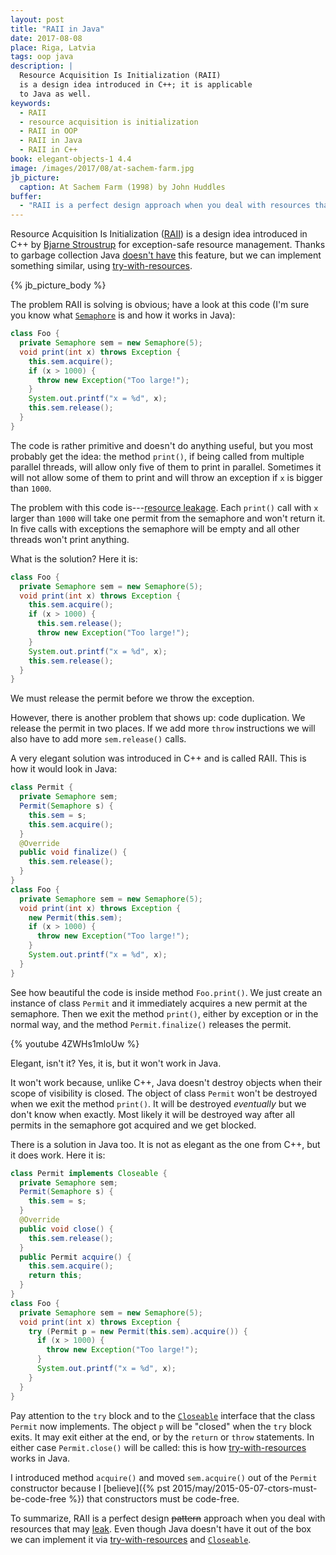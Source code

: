 ```yaml
---
layout: post
title: "RAII in Java"
date: 2017-08-08
place: Riga, Latvia
tags: oop java
description: |
  Resource Acquisition Is Initialization (RAII)
  is a design idea introduced in C++; it is applicable
  to Java as well.
keywords:
  - RAII
  - resource acquisition is initialization
  - RAII in OOP
  - RAII in Java
  - RAII in C++
book: elegant-objects-1 4.4
image: /images/2017/08/at-sachem-farm.jpg
jb_picture:
  caption: At Sachem Farm (1998) by John Huddles
buffer:
  - "RAII is a perfect design approach when you deal with resources that may leak"
---
```


Resource Acquisition Is Initialization
([RAII](https://en.wikipedia.org/wiki/Resource_acquisition_is_initialization))
is a design idea introduced in C++ by
[Bjarne Stroustrup](https://amzn.to/2uMlANB)
for exception-safe resource management.
Thanks to garbage collection Java
[doesn't have](https://stackoverflow.com/questions/477399) this feature,
but we can implement something similar, using
[try-with-resources](https://docs.oracle.com/javase/tutorial/essential/exceptions/tryResourceClose.html).

<!--more-->

{% jb_picture_body %}

The problem RAII is solving is obvious; have a look at this code
(I'm sure you know what
[`Semaphore`](https://docs.oracle.com/javase/7/docs/api/java/util/concurrent/Semaphore.html)
is and how it works in Java):

```java
class Foo {
  private Semaphore sem = new Semaphore(5);
  void print(int x) throws Exception {
    this.sem.acquire();
    if (x > 1000) {
      throw new Exception("Too large!");
    }
    System.out.printf("x = %d", x);
    this.sem.release();
  }
}
```

The code is rather primitive and doesn't do anything useful, but you
most probably get the idea: the method `print()`, if being called from
multiple parallel threads, will allow only five of them to print
in parallel. Sometimes it will not allow some of them to print and will
throw an exception if `x` is bigger than `1000`.

The problem with this code is---[resource leakage](https://en.wikipedia.org/wiki/Resource_leak).
Each `print()` call
with `x` larger than `1000` will take one permit from the semaphore and
won't return it. In five calls with exceptions
the semaphore will be empty and all other threads won't print anything.

What is the solution? Here it is:

```java
class Foo {
  private Semaphore sem = new Semaphore(5);
  void print(int x) throws Exception {
    this.sem.acquire();
    if (x > 1000) {
      this.sem.release();
      throw new Exception("Too large!");
    }
    System.out.printf("x = %d", x);
    this.sem.release();
  }
}
```

We must release the permit before we throw the exception.

However, there is another problem that shows up: code duplication. We release
the permit in two places. If we add more `throw` instructions we will
also have to add more `sem.release()` calls.

A very elegant solution was introduced in C++ and is called RAII. This
is how it would look in Java:

```java
class Permit {
  private Semaphore sem;
  Permit(Semaphore s) {
    this.sem = s;
    this.sem.acquire();
  }
  @Override
  public void finalize() {
    this.sem.release();
  }
}
class Foo {
  private Semaphore sem = new Semaphore(5);
  void print(int x) throws Exception {
    new Permit(this.sem);
    if (x > 1000) {
      throw new Exception("Too large!");
    }
    System.out.printf("x = %d", x);
  }
}
```

See how beautiful the code is inside method `Foo.print()`. We just create
an instance of class `Permit` and it immediately acquires a new permit
at the semaphore. Then we exit the method `print()`, either by exception
or in the normal way, and the method `Permit.finalize()` releases the permit.

{% youtube 4ZWHs1mloUw %}

Elegant, isn't it? Yes, it is, but it won't work in Java.

It won't work because, unlike C++, Java doesn't destroy objects when
their scope of visibility is closed. The object of class `Permit` won't
be destroyed when we exit the method `print()`. It will be destroyed
_eventually_ but we don't know when exactly. Most likely it will be
destroyed way after all permits in the semaphore got acquired and we
get blocked.

There is a solution in Java too. It is not as elegant as the one from
C++, but it does work. Here it is:

```java
class Permit implements Closeable {
  private Semaphore sem;
  Permit(Semaphore s) {
    this.sem = s;
  }
  @Override
  public void close() {
    this.sem.release();
  }
  public Permit acquire() {
    this.sem.acquire();
    return this;
  }
}
class Foo {
  private Semaphore sem = new Semaphore(5);
  void print(int x) throws Exception {
    try (Permit p = new Permit(this.sem).acquire()) {
      if (x > 1000) {
        throw new Exception("Too large!");
      }
      System.out.printf("x = %d", x);
    }
  }
}
```

Pay attention to the `try` block and to the
[`Closeable`](https://docs.oracle.com/javase/7/docs/api/java/io/Closeable.html) interface
that the class `Permit` now implements. The object `p` will be "closed"
when the `try` block exits. It may exit either at the end, or
by the `return` or `throw` statements. In either case `Permit.close()`
will be called: this is how
[try-with-resources](https://docs.oracle.com/javase/tutorial/essential/exceptions/tryResourceClose.html)
works in Java.

I introduced method `acquire()` and moved `sem.acquire()` out of the `Permit` constructor because I
[believe]({% pst 2015/may/2015-05-07-ctors-must-be-code-free %})
that constructors must be code-free.

To summarize, RAII is a perfect design ~~pattern~~ approach when you
deal with resources that may [leak](https://en.wikipedia.org/wiki/Resource_leak).
Even though Java doesn't have it out of the box we can implement it
via [try-with-resources](https://docs.oracle.com/javase/tutorial/essential/exceptions/tryResourceClose.html) and
[`Closeable`](https://docs.oracle.com/javase/7/docs/api/java/io/Closeable.html).

